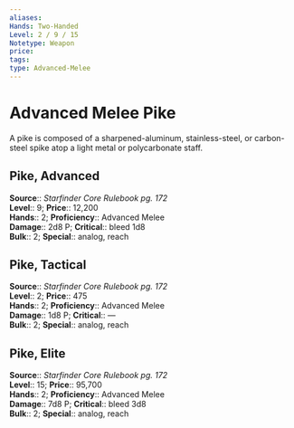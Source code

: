 ```yaml
---
aliases: 
Hands: Two-Handed
Level: 2 / 9 / 15
Notetype: Weapon
price: 
tags: 
type: Advanced-Melee
---
```


# Advanced Melee Pike

A pike is composed of a sharpened-aluminum, stainless-steel, or carbon-steel spike atop a light metal or polycarbonate staff.  

## Pike, Advanced

**Source**:: _Starfinder Core Rulebook pg. 172_  
**Level**:: 9;
**Price**:: 12,200  
**Hands**:: 2;
**Proficiency**:: Advanced Melee  
**Damage**:: 2d8 P;
**Critical**:: bleed 1d8  
**Bulk**:: 2;
**Special**:: analog, reach

## Pike, Tactical

**Source**:: _Starfinder Core Rulebook pg. 172_  
**Level**:: 2;
**Price**:: 475  
**Hands**:: 2;
**Proficiency**:: Advanced Melee  
**Damage**:: 1d8 P;
**Critical**:: —  
**Bulk**:: 2;
**Special**:: analog, reach

## Pike, Elite

**Source**:: _Starfinder Core Rulebook pg. 172_  
**Level**:: 15;
**Price**:: 95,700  
**Hands**:: 2;
**Proficiency**:: Advanced Melee  
**Damage**:: 7d8 P;
**Critical**:: bleed 3d8  
**Bulk**:: 2;
**Special**:: analog, reach
